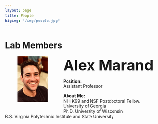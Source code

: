 ```yaml
---
layout: page
title: People
bigimg: "/img/people.jpg"
---
```


# Lab Members

<p align="justify">
<figure>
<div style="float: left; padding-right: 50px; padding-bottom: 25px">
	<img src="/img/people_photos/alex.jpg" width="100" alt="" align="left">
</div>
</figure>
</p>

<font size="18">**Alex Marand**</font>

**Position:**\
Assistant Professor

**About Me:**\
NIH K99 and NSF Postdoctoral Fellow, University of Georgia\
Ph.D. University of Wisconsin\
B.S. Virginia Polytechnic Institute and State University
